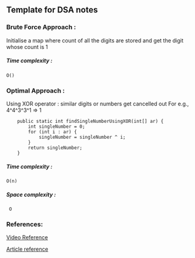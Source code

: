 ## Template for DSA notes

### Brute Force Approach :

Initialise a map where count of all the digits are stored and get the digit whose count is 1

##### Time complexity :

``` O() ```

### Optimal Approach :

Using XOR operator : similar digits or numbers get cancelled out
For e.g., 4^4^3^3^1 => 1

``` 
    public static int findSingleNumberUsingXOR(int[] ar) {
        int singleNumber = 0;
        for (int i : ar) {
            singleNumber = singleNumber ^ i;
        }
        return singleNumber;
    }
```

##### Time complexity :

``` O(n) ```

##### Space complexity :

``` O```

### References:

[Video Reference](https://www.youtube.com/watch?v=sFBCAl8yBfE)

[Article reference]()
